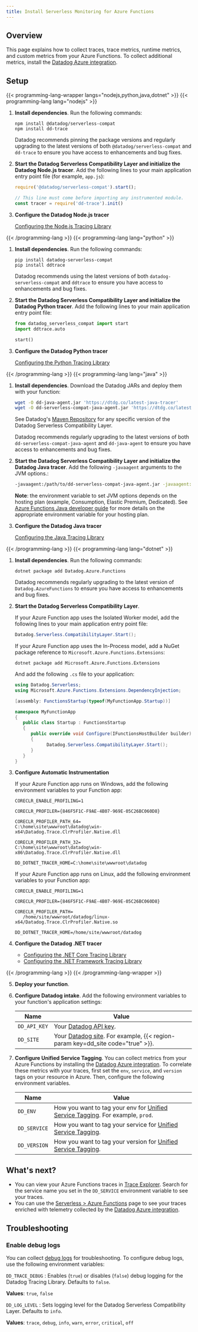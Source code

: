 ```yaml
---
title: Install Serverless Monitoring for Azure Functions
---
```


## Overview
This page explains how to collect traces, trace metrics, runtime metrics, and custom metrics from your Azure Functions. To collect additional metrics, install the [Datadog Azure integration][5].

## Setup

{{< programming-lang-wrapper langs="nodejs,python,java,dotnet" >}}
{{< programming-lang lang="nodejs" >}}
1. **Install dependencies**. Run the following commands:
   ```shell
   npm install @datadog/serverless-compat
   npm install dd-trace
   ```

   Datadog recommends pinning the package versions and regularly upgrading to the latest versions of both `@datadog/serverless-compat` and `dd-trace` to ensure you have access to enhancements and bug fixes.

2. **Start the Datadog Serverless Compatibility Layer and initialize the Datadog Node.js tracer**. Add the following lines to your main application entry point file (for example, `app.js`):

   ```js
   require('@datadog/serverless-compat').start();

   // This line must come before importing any instrumented module. 
   const tracer = require('dd-trace').init()
   ```

3. **Configure the Datadog Node.js tracer**

   [Configuring the Node.js Tracing Library][1]

[1]:/tracing/trace_collection/library_config/nodejs
{{< /programming-lang >}}
{{< programming-lang lang="python" >}}
1. **Install dependencies**. Run the following commands:
   ```shell
   pip install datadog-serverless-compat
   pip install ddtrace
   ```

   Datadog recommends using the latest versions of both `datadog-serverless-compat` and `ddtrace` to ensure you have access to enhancements and bug fixes.

2. **Start the Datadog Serverless Compatibility Layer and initialize the Datadog Python tracer**. Add the following lines to your main application entry point file:

   ```python
   from datadog_serverless_compat import start
   import ddtrace.auto

   start()
   ```

3. **Configure the Datadog Python tracer**

   [Configuring the Python Tracing Library][1]

[1]:/tracing/trace_collection/library_config/python
{{< /programming-lang >}}
{{< programming-lang lang="java" >}}
1. **Install dependencies**. Download the Datadog JARs and deploy them with your function:
   ```bash
   wget -O dd-java-agent.jar 'https://dtdg.co/latest-java-tracer'
   wget -O dd-serverless-compat-java-agent.jar 'https://dtdg.co/latest-serverless-compat-java-agent'
   ```
   See Datadog's [Maven Repository][1] for any specific version of the Datadog Serverless Compatibility Layer.

   Datadog recommends regularly upgrading to the latest versions of both `dd-serverless-compat-java-agent` and `dd-java-agent` to ensure you have access to enhancements and bug fixes.

2. **Start the Datadog Serverless Compatibility Layer and initialize the Datadog Java tracer**. Add the following `-javaagent` arguments to the JVM options.:

   ```bash
   -javaagent:/path/to/dd-serverless-compat-java-agent.jar -javaagent:/path/to/dd-java-agent.jar
   ```

   **Note**: the environment variable to set JVM options depends on the hosting plan (example, Consumption, Elastic Premium, Dedicated). See [Azure Functions Java developer guide][2] for more details on the appropriate environment variable for your hosting plan.

3. **Configure the Datadog Java tracer**

   [Configuring the Java Tracing Library][3]

[1]: https://repo1.maven.org/maven2/com/datadoghq/dd-serverless-compat-java-agent/
[2]: https://learn.microsoft.com/en-us/azure/azure-functions/functions-reference-java?tabs=bash%2Cconsumption#customize-jvm
[3]: /tracing/trace_collection/library_config/java
{{< /programming-lang >}}
{{< programming-lang lang="dotnet" >}}
1. **Install dependencies**. Run the following commands:
   ```shell
   dotnet package add Datadog.Azure.Functions
   ```

   Datadog recommends regularly upgrading to the latest version of `Datadog.AzureFunctions` to ensure you have access to enhancements and bug fixes.

2. **Start the Datadog Serverless Compatibility Layer**.

   If your Azure Function app uses the Isolated Worker model, add the following lines to your main application entry point file:
   ```csharp
   Datadog.Serverless.CompatibilityLayer.Start();
   ```

   If your Azure Function app uses the In-Process model, add a NuGet package reference to `Microsoft.Azure.Functions.Extensions`:
   ```shell
   dotnet package add Microsoft.Azure.Functions.Extensions
   ```

   And add the following `.cs` file to your application:
   ```csharp
   using Datadog.Serverless;
   using Microsoft.Azure.Functions.Extensions.DependencyInjection;

   [assembly: FunctionsStartup(typeof(MyFunctionApp.Startup))]

   namespace MyFunctionApp
   {
      public class Startup : FunctionsStartup
      {
         public override void Configure(IFunctionsHostBuilder builder)
         {
               Datadog.Serverless.CompatibilityLayer.Start();
         }
      }
   }
   ```

3. **Configure Automatic Instrumentation**

   If your Azure Function app runs on Windows, add the following environment variables to your Function app:
   ```
   CORECLR_ENABLE_PROFILING=1

   CORECLR_PROFILER={846F5F1C-F9AE-4B07-969E-05C26BC060D8}

   CORECLR_PROFILER_PATH_64=
   C:\home\site\wwwroot\datadog\win-x64\Datadog.Trace.ClrProfiler.Native.dll

   CORECLR_PROFILER_PATH_32=
   C:\home\site\wwwroot\datadog\win-x86\Datadog.Trace.ClrProfiler.Native.dll

   DD_DOTNET_TRACER_HOME=C:\home\site\wwwroot\datadog

   ```

   If your Azure Function app runs on Linux, add the following environment variables to your Function app:
   ```
   CORECLR_ENABLE_PROFILING=1

   CORECLR_PROFILER={846F5F1C-F9AE-4B07-969E-05C26BC060D8}

   CORECLR_PROFILER_PATH=
      /home/site/wwwroot/datadog/linux-x64/Datadog.Trace.ClrProfiler.Native.so

   DD_DOTNET_TRACER_HOME=/home/site/wwwroot/datadog

   ```

4. **Configure the Datadog .NET tracer**

   - [Configuring the .NET Core Tracing Library][1]
   - [Configuring the .NET Framework Tracing Library][2]

[1]:/tracing/trace_collection/library_config/dotnet-core
[2]:/tracing/trace_collection/library_config/dotnet-framework
{{< /programming-lang >}}
{{< /programming-lang-wrapper >}}

5. **Deploy your function**.

6. **Configure Datadog intake**. Add the following environment variables to your function's application settings:

   | Name | Value |
   | ---- | ----- |
   | `DD_API_KEY` | Your [Datadog API key][1]. |
   | `DD_SITE` | Your [Datadog site][2]. For example, {{< region-param key=dd_site code="true" >}}. |

7. **Configure Unified Service Tagging**. You can collect metrics from your Azure Functions by installing the [Datadog Azure integration][5]. To correlate these metrics with your traces, first set the `env`, `service`, and `version` tags on your resource in Azure. Then, configure the following environment variables.

   | Name | Value |
   | ---- | ----- |
   | `DD_ENV` | How you want to tag your env for [Unified Service Tagging][7]. For example, `prod`. |
   | `DD_SERVICE` | How you want to tag your service for [Unified Service Tagging][7].  |
   | `DD_VERSION` | How you want to tag your version for [Unified Service Tagging][7]. |

## What's next?

- You can view your Azure Functions traces in [Trace Explorer][3]. Search for the service name you set in the `DD_SERVICE` environment variable to see your traces.
- You can use the [Serverless > Azure Functions][4] page to see your traces enriched with telemetry collected by the [Datadog Azure integration][5].

## Troubleshooting

### Enable debug logs

You can collect [debug logs][6] for troubleshooting. To configure debug logs, use the following environment variables:

`DD_TRACE_DEBUG`
: Enables (`true`) or disables (`false`) debug logging for the Datadog Tracing Library. Defaults to `false`.

  **Values**: `true`, `false` 

`DD_LOG_LEVEL`
: Sets logging level for the Datadog Serverless Compatibility Layer. Defaults to `info`.

  **Values**: `trace`, `debug`, `info`, `warn`, `error`, `critical`, `off`

[1]: /account_management/api-app-keys/#add-an-api-key-or-client-token
[2]: /getting_started/site
[3]: https://app.datadoghq.com/apm/traces
[4]: https://app.datadoghq.com/functions?cloud=azure&entity_view=function
[5]: /integrations/azure/
[6]: /tracing/troubleshooting/tracer_debug_logs/#enable-debug-mode
[7]: /getting_started/tagging/unified_service_tagging/
